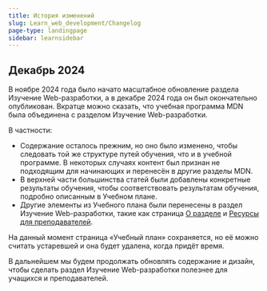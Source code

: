 ```yaml
---
title: История изменений
slug: Learn_web_development/Changelog
page-type: landingpage
sidebar: learnsidebar
---
```


## Декабрь 2024

В ноябре 2024 года было начато масштабное обновление раздела Изучение Web-разработки, а в декабре 2024 года он был окончательно опубликован. Вкратце можно сказать, что учебная программа MDN была объединена с разделом Изучение Web-разработки.

В частности:

- Содержание осталось прежним, но оно было изменено, чтобы следовать той же структуре путей обучения, что и в учебной программе. В некоторых случаях контент был признан не подходящим для начинающих  и перенесён в другие разделы MDN.
- В верхней части большинства статей были добавлены конкретные результаты обучения, чтобы соответствовать результатам обучения, подробно описанным в Учебном плане.
- Другие элементы из Учебного плана были перенесены в раздел Изучение Web-разработки, такие как страница [О разделе](/ru/docs/Learn_web_development/About) и [Ресурсы для преподавателей](/ru/docs/Learn_web_development/Educators).

На данный момент страница «Учебный план» сохраняется, но её можно считать устаревшей и она будет удалена, когда придёт время.

В дальнейшем мы будем продолжать обновлять содержание и дизайн, чтобы сделать раздел Изучение Web-разработки полезнее для учащихся и преподавателей.
